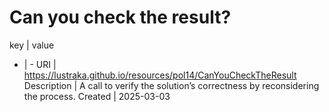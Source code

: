 # Can you check the result?

key | value
- | -
URI | https://lustraka.github.io/resources/pol14/CanYouCheckTheResult
Description | A call to verify the solution’s correctness by reconsidering the process.
Created | 2025-03-03


